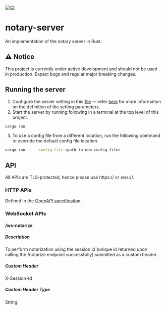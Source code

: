 [![CI](https://github.com/tlsnotary/notary-server/actions/workflows/rust.yml/badge.svg)](https://github.com/tlsnotary/notary-server/actions)


# notary-server

An implementation of the notary server in Rust.

## ⚠️ Notice

This project is currently under active development and should not be used in production. Expect bugs and regular major breaking changes.

## Running the server
1. Configure the server setting in this [file](./src/config/config.yaml) — refer [here](./src/config.rs) for more information on the definition of the setting parameters.
2. Start the server by running following in a terminal at the top level of this project.
```bash
cargo run
```
3. To use a config file from a different location, run the following command to override the default config file location.
```bash
cargo run -- --config-file <path-to-new-config-file>
```

## API
All APIs are TLS-protected, hence please use https:// or wss://.
### HTTP APIs
Defined in the [OpenAPI specification](./openapi.yaml).

### WebSocket APIs
#### /ws-notarize
##### Description
To perform notarization using the session id (unique id returned upon calling the /notarize endpoint successfully) submitted as a custom header.

##### Custom Header
X-Session-Id

##### Custom Header Type
String
